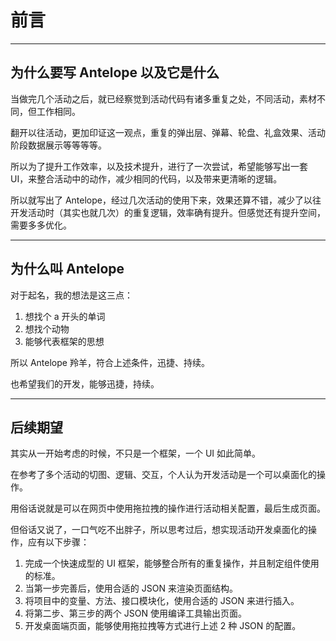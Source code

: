 # 前言

---

## 为什么要写 Antelope 以及它是什么

当做完几个活动之后，就已经察觉到活动代码有诸多重复之处，不同活动，素材不同，但工作相同。

翻开以往活动，更加印证这一观点，重复的弹出层、弹幕、轮盘、礼盒效果、活动阶段数据展示等等等等。

所以为了提升工作效率，以及技术提升，进行了一次尝试，希望能够写出一套 UI，来整合活动中的动作，减少相同的代码，以及带来更清晰的逻辑。

所以就写出了 Antelope，经过几次活动的使用下来，效果还算不错，减少了以往开发活动时（其实也就几次）的重复逻辑，效率确有提升。但感觉还有提升空间，需要多多优化。

---

## 为什么叫 Antelope

对于起名，我的想法是这三点：

1. 想找个 a 开头的单词
2. 想找个动物
3. 能够代表框架的思想

所以 Antelope 羚羊，符合上述条件，迅捷、持续。

也希望我们的开发，能够迅捷，持续。

---

## 后续期望

其实从一开始考虑的时候，不只是一个框架，一个 UI 如此简单。

在参考了多个活动的切图、逻辑、交互，个人认为开发活动是一个可以桌面化的操作。

用俗话说就是可以在网页中使用拖拉拽的操作进行活动相关配置，最后生成页面。

但俗话又说了，一口气吃不出胖子，所以思考过后，想实现活动开发桌面化的操作，应有以下步骤：

1. 完成一个快速成型的 UI 框架，能够整合所有的重复操作，并且制定组件使用的标准。
2. 当第一步完善后，使用合适的 JSON 来渲染页面结构。
3. 将项目中的变量、方法、接口模块化，使用合适的 JSON 来进行插入。
4. 将第二步、第三步的两个 JSON 使用编译工具输出页面。
5. 开发桌面端页面，能够使用拖拉拽等方式进行上述 2 种 JSON 的配置。
